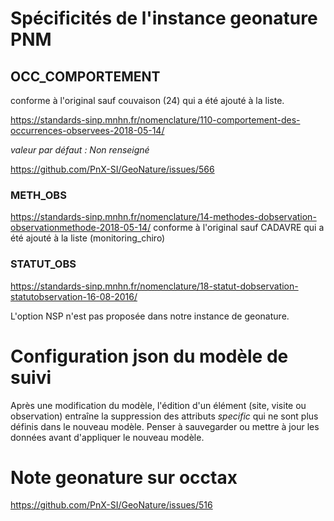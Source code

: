 # Spécificités de l'instance geonature PNM

## OCC_COMPORTEMENT

conforme à l'original sauf couvaison (24) qui a été ajouté à la liste.

https://standards-sinp.mnhn.fr/nomenclature/110-comportement-des-occurrences-observees-2018-05-14/

_valeur par défaut : Non renseigné_

https://github.com/PnX-SI/GeoNature/issues/566

### METH_OBS

https://standards-sinp.mnhn.fr/nomenclature/14-methodes-dobservation-observationmethode-2018-05-14/
conforme à l'original sauf CADAVRE qui a été ajouté à la liste (monitoring_chiro)

### STATUT_OBS

https://standards-sinp.mnhn.fr/nomenclature/18-statut-dobservation-statutobservation-16-08-2016/

L'option NSP n'est pas proposée dans notre instance de geonature.

# Configuration json du modèle de suivi

Après une modification du modèle, l'édition d'un élément (site, visite ou observation) entraîne la suppression des attributs _specific_ qui ne sont plus définis dans le nouveau modèle. Penser à sauvegarder ou mettre à jour les données avant d'appliquer le nouveau modèle.

# Note geonature sur occtax

https://github.com/PnX-SI/GeoNature/issues/516
